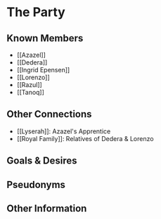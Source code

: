 # The Party
## Known Members
- [[Azazel]]
- [[Dedera]]
- [[Ingrid Epensen]]
- [[Lorenzo]]
- [[Razul]]
- [[Tanoq]]

## Other Connections
- [[Lyserah]]: Azazel's Apprentice
- [[Royal Family]]: Relatives of Dedera & Lorenzo

## Goals & Desires

## Pseudonyms

## Other Information